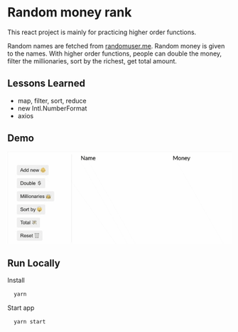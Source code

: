 
# Random money rank 

This react project is mainly for practicing higher order functions.

Random names are fetched from [randomuser.me](https://randomuser.me). Random money is given to the names. With higher order functions, people can double the money, filter the millionaries, sort by the richest, get total amount.

## Lessons Learned

- map, filter, sort, reduce
- new Intl.NumberFormat
- axios

## Demo
![randomdollar](randomdollar.gif)


## Run Locally

Install

```bash
  yarn
```
Start app 
```bash
  yarn start
```


